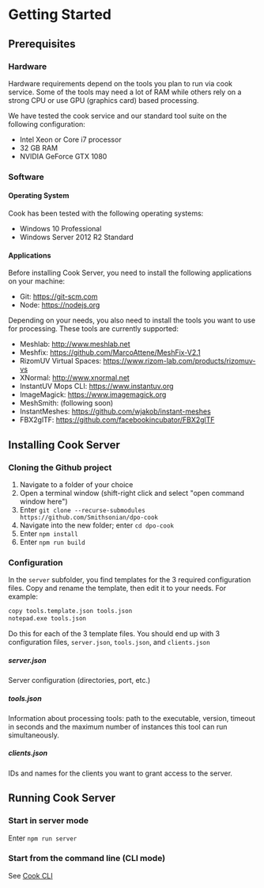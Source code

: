 # Getting Started

## Prerequisites

### Hardware

Hardware requirements depend on the tools you plan to run via cook service. Some of the tools may need a lot of RAM
while others rely on a strong CPU or use GPU (graphics card) based processing.

We have tested the cook service and our standard tool suite on the following configuration:

- Intel Xeon or Core i7 processor
- 32 GB RAM
- NVIDIA GeForce GTX 1080

### Software

#### Operating System

Cook has been tested with the following operating systems:

- Windows 10 Professional
- Windows Server 2012 R2 Standard 

#### Applications

Before installing Cook Server, you need to install the following applications on your machine:

- Git: https://git-scm.com
- Node: https://nodejs.org

Depending on your needs, you also need to install the tools you want to use for processing. These tools are currently supported:

- Meshlab: http://www.meshlab.net
- Meshfix: https://github.com/MarcoAttene/MeshFix-V2.1
- RizomUV Virtual Spaces: https://www.rizom-lab.com/products/rizomuv-vs
- XNormal: http://www.xnormal.net
- InstantUV Mops CLI: https://www.instantuv.org
- ImageMagick: https://www.imagemagick.org
- MeshSmith: (following soon)
- InstantMeshes: https://github.com/wjakob/instant-meshes
- FBX2glTF: https://github.com/facebookincubator/FBX2glTF

## Installing Cook Server

### Cloning the Github project

1. Navigate to a folder of your choice
2. Open a terminal window (shift-right click and select "open command window here")
3. Enter `git clone --recurse-submodules https://github.com/Smithsonian/dpo-cook`
4. Navigate into the new folder; enter `cd dpo-cook`
5. Enter `npm install`
6. Enter `npm run build`

### Configuration

In the `server` subfolder, you find templates for the 3 required configuration files. Copy and rename the template, then
edit it to your needs. For example:

```bash
copy tools.template.json tools.json
notepad.exe tools.json
```

Do this for each of the 3 template files. You should end up with 3 configuration files,
`server.json`, `tools.json`, and `clients.json`

##### server.json

Server configuration (directories, port, etc.)

##### tools.json

Information about processing tools: path to the executable, version, timeout in seconds and the maximum number
of instances this tool can run simultaneously.

##### clients.json

IDs and names for the clients you want to grant access to the server.

## Running Cook Server

### Start in server mode

Enter `npm run server`

### Start from the command line (CLI mode)

See [Cook CLI](./cli.md)